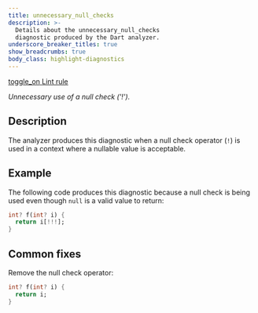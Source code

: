 ```yaml
---
title: unnecessary_null_checks
description: >-
  Details about the unnecessary_null_checks
  diagnostic produced by the Dart analyzer.
underscore_breaker_titles: true
show_breadcrumbs: true
body_class: highlight-diagnostics
---
```


<div class="tags">
  <a class="tag-label"
      href="/tools/linter-rules/unnecessary_null_checks"
      title="Learn about the lint rule that enables this diagnostic."
      aria-label="Learn about the lint rule that enables this diagnostic."
      target="_blank">
    <span class="material-symbols" aria-hidden="true">toggle_on</span>
    <span>Lint rule</span>
  </a>
</div>

_Unnecessary use of a null check ('!')._

## Description

The analyzer produces this diagnostic when a null check operator (`!`) is
used in a context where a nullable value is acceptable.

## Example

The following code produces this diagnostic because a null check is being
used even though `null` is a valid value to return:

```dart
int? f(int? i) {
  return i[!!!];
}
```

## Common fixes

Remove the null check operator:

```dart
int? f(int? i) {
  return i;
}
```
